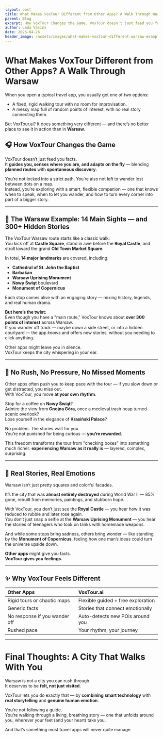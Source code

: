 ```yaml
---
layout: post
title: What Makes VoxTour Different from Other Apps? A Walk Through Warsaw
parent: Blog
excerpt: How VoxTour Changes the Game. VoxTour doesn’t just feed you facts. It guides you, senses where you are, and adapts on the fly - blending planned routes with spontaneous discovery.
author: Lada Vasina
date: 2025-04-26
header_image: /assets/images/what-makes-voxtour-different-warsaw-example.jpg
---
```

# What Makes VoxTour Different from Other Apps? A Walk Through Warsaw

When you open a typical travel app, you usually get one of two options:
- A fixed, rigid walking tour with no room for improvisation.
- A messy map full of random points of interest, with no real story connecting them.

But VoxTour.ai? It does something very different — and there’s no better place to see it in action than in **Warsaw**.

## 🎧 How VoxTour Changes the Game

VoxTour doesn’t just feed you facts.  
It **guides you, senses where you are, and adapts on the fly** — blending **planned routes** with **spontaneous discovery**.

You’re not locked into a strict path. You’re also not left to wander lost between dots on a map.  
Instead, you’re exploring with a smart, flexible companion — one that knows when to speak, when to let you wander, and how to turn every corner into part of a bigger story.

---

## 📍 The Warsaw Example: 14 Main Sights — and 300+ Hidden Stories

The VoxTour Warsaw route starts like a classic walk:  
You kick off at **Castle Square**, stand in awe before the **Royal Castle**, and stroll toward the grand **Old Town Market Square**.

In total, **14 major landmarks** are covered, including:
- **Cathedral of St. John the Baptist**
- **Barbakan**
- **Warsaw Uprising Monument**
- **Nowy Świąt** boulevard
- **Monument of Copernicus**

Each stop comes alive with an engaging story — mixing history, legends, and real human drama.

**But here’s the twist:**  
Even though you have a "main route," VoxTour knows about **over 300 points of interest** across Warsaw.  
If you wander off track — maybe down a side street, or into a hidden courtyard — the app *knows* and offers new stories, without you needing to click anything.

Other apps might leave you in silence.  
VoxTour keeps the city whispering in your ear.

---

## 🧱 No Rush, No Pressure, No Missed Moments

Other apps often push you to keep pace with the tour — if you slow down or get distracted, you miss out.  
With VoxTour, you move **at your own rhythm**.

Stop for a coffee on **Nowy Świąt**?  
Admire the view from **Gnojna Góra**, once a medieval trash heap turned scenic overlook?  
Lose yourself in the elegance of **Krasiński Palace**?

No problem. The stories wait for you.  
You’re not punished for being curious — **you’re rewarded**.

This freedom transforms the tour from "checking boxes" into something much richer: **experiencing Warsaw as it really is** — layered, complex, surprising.

---

## 🌟 Real Stories, Real Emotions

Warsaw isn’t just pretty squares and colorful facades.

It’s the city that was **almost entirely destroyed** during World War II — 85% gone, rebuilt from memories, paintings, and stubborn hope.

With VoxTour, you don’t just see the **Royal Castle** — you hear how it was reduced to rubble and later rose again.  
You don’t just snap a selfie at the **Warsaw Uprising Monument** — you hear the stories of teenagers who took on tanks with homemade weapons.

And while some stops bring sadness, others bring wonder — like standing by the **Monument of Copernicus**, feeling how one man’s ideas could turn the universe upside down.

**Other apps** might give you facts.  
**VoxTour gives you feelings.**

---

## ✨ Why VoxTour Feels Different

| Other Apps | VoxTour.ai |
|:---|:---|
| Rigid tours or chaotic maps | Flexible guided + free exploration |
| Generic facts | Stories that connect emotionally |
| No response if you wander off | Auto-detects new POIs around you |
| Rushed pace | Your rhythm, your journey |

---

# Final Thoughts: A City That Walks With You

Warsaw is not a city you can rush through.  
It deserves to be **felt, not just visited**.

VoxTour lets you do exactly that — by **combining smart technology** with **real storytelling** and **genuine human emotion**.

You’re not following a guide.  
You’re walking through a living, breathing story — one that unfolds around you, wherever your feet (and your heart) take you.

And that’s something most travel apps will never quite manage.

